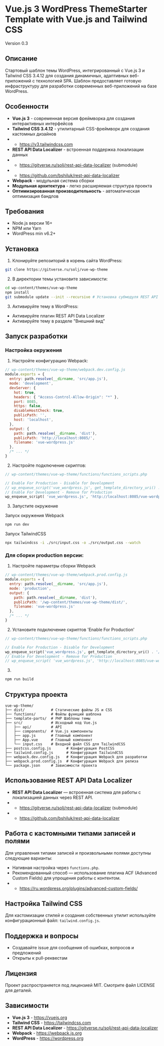 # Vue.js 3 WordPress ThemeStarter Template with Vue.js and Tailwind CSS
Version 0.3

## Описание
Стартовый шаблон темы WordPress, интегрированный с Vue.js 3 и Tailwind CSS 3.4.12 для создания динамичных, адаптивных веб-приложений с технологией SPA. Шаблон предоставляет готовую инфраструктуру для разработки современных веб-приложений на базе WordPress.

## Особенности
* **Vue.js 3** - современная версия фреймворка для создания интерактивных интерфейсов
* **Tailwind CSS 3.4.12** - утилитарный CSS-фреймворк для создания кастомных дизайнов
* * https://v3.tailwindcss.com
* **REST API Data Localizer** - встроенная поддержка локализации данных
* * https://gitverse.ru/solj/rest-api-data-localizer (submodule)
* * https://github.com/bshiluk/rest-api-data-localizer
* **Webpack** - модульная система сборки
* **Модульная архитектура** - легко расширяемая структура проекта
* **Оптимизированная производительность** - автоматическая оптимизация бандлов

## Требования
* Node.js версии 16+
* NPM или Yarn
* WordPress min v6.2+

## Установка
1. Клонируйте репозиторий в корень сайта WordPress:
```bash
git clone https://gitverse.ru/solj/vue-wp-theme
```

2. В директории темы установите зависимости:
```bash
cd wp-content/themes/vue-wp-theme
npm install 
git submodule update --init --recursive # Установка субмодуля REST API Data Localizer
```

3. Активируйте тему в WordPress:
* Активируйте плагин REST API Data Localizer
* Активируйте тему в разделе "Внешний вид"

## Запуск разработки
### Настройка окружения
1. Настройте конфигурацию Webpack:
```js
// wp-content/themes/vue-wp-theme/webpack.dev.config.js
module.exports = {
  entry: path.resolve(__dirname, 'src/app.js'),
  mode: 'development',
  devServer: {
    hot: true,
    headers: { "Access-Control-Allow-Origin": "*" },
    port: 8085,
    https: false,
    disableHostCheck: true,
    publicPath: '',
    host: 'localhost',
  },
  output: {
    path: path.resolve(__dirname, 'dist'),
    publicPath: 'http://localhost:8085/',
    filename: 'vue-wordpress.js'
  },
  /* ... */
}
```

2. Настройте подключение скриптов:
```php
// wp-content/themes/vue-wp-theme/functions/functions_scripts.php

// Enable For Production - Disable for Development
// wp_enqueue_script('vue_wordpress.js', get_template_directory_uri() . '/dist/vue-wordpress.js', array(), $ver, true );
// Enable For Development - Remove for Production
wp_enqueue_script( 'vue_wordpress.js', 'http://localhost:8085/vue-wordpress.js', array(), $ver, true );
```

3. Запустите окружение

Запуск окружения Webpack
```bash
npm run dev
```
Запуск TailwindCSS
```bash
npx tailwindcss -i ./src/input.css -o ./src/output.css --watch 
```

### Для сборки production версии:
1. Настройте параметры сборки Webpack
```js
// wp-content/themes/vue-wp-theme/webpack.prod.config.js
module.exports = {
  entry: path.resolve(__dirname, 'src/app.js'),
  mode: 'production',
  output: {
    path: path.resolve(__dirname, 'dist'),
    publicPath: '/wp-content/themes/vue-wp-theme/dist/',
    filename: 'vue-wordpress.js'
  },
  /* ... */
}
```

2. Установите подключение скриптов 'Enable For Production'
```php
// wp-content/themes/vue-wp-theme/functions/functions_scripts.php

// Enable For Production - Disable for Development
wp_enqueue_script('vue_wordpress.js', get_template_directory_uri() . '/dist/vue-wordpress.js', array(), $ver, true );
// Enable For Development - Remove for Production
// wp_enqueue_script( 'vue_wordpress.js', 'http://localhost:8085/vue-wordpress.js', array(), $ver, true );
```

3. 
```bash
npm run build
```

## Структура проекта
```
vue-wp-theme/
├── dist/            # Статические файлы JS и CSS
├── functions/       # Файлы функций шаблона
├── template-parts/  # PHP Шаблоны темы
├── src/             # Исходный код Vue.js
│   ├── api/         # API 
│   ├── components/  # Vue.js компоненты
│   ├── app.js       # Главный компонент
│   ├── App.vue      # Главный компонент
│   └── input.css    # Входной файл CSS для TailwindCSS
├── postcss.config.js       # Конфигурация PostCSS
├── tailwind.config.js      # Конфигурация TailwindCSS
├── webpack.dev.config.js   # Конфигурация Webpack для разработки
├── webpack.prod.config.js  # Конфигурация Webpack для релиза
└── package.json     # Зависимости проекта
```

## Использование REST API Data Localizer
* **REST API Data Localizer** — встроенная система для работы с локализацией данных через REST API.
* * https://gitverse.ru/solj/rest-api-data-localizer (submodule)
* * https://github.com/bshiluk/rest-api-data-localizer

## Работа с кастомными типами записей и полями
Для управления типами записей и произвольными полями доступны следующие варианты:
* Нативная настройка через `functions.php`.
* Рекомендованный способ — использование плагина ACF (Advanced Custom Fields) для упрощения работы с контентом.
* * https://ru.wordpress.org/plugins/advanced-custom-fields/

## Настройка Tailwind CSS
Для кастомизации стилей и создания собственных утилит используйте конфигурационный файл: `tailwind.config.js`.

## Поддержка и вопросы
* Создавайте issue для сообщения об ошибках, вопросов и предложений
* Открыты к pull-реквестам

## Лицензия
Проект распространяется под лицензией MIT. Смотрите файл LICENSE для деталей.

## Зависимости
* **Vue.js 3** - https://vuejs.org
* **Tailwind CSS** - https://tailwindcss.com
* **REST API Data Localizer** - https://gitverse.ru/solj/rest-api-data-localizer
* **Webpack** - https://webpack.js.org
* **WordPress** - https://wordpress.org
